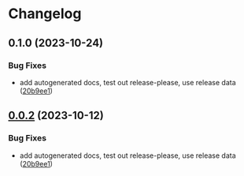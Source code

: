 # Changelog

## 0.1.0 (2023-10-24)


### Bug Fixes

* add autogenerated docs, test out release-please, use release data ([20b9ee1](https://github.com/renovate-bot/acarter-ims-_-terraform-github-rke2-download/commit/20b9ee1ca3964f14bdb06930cf6c9671564699ba))

## [0.0.2](https://github.com/rancher/terraform-github-rke2-download/compare/v0.0.1...v0.0.2) (2023-10-12)


### Bug Fixes

* add autogenerated docs, test out release-please, use release data ([20b9ee1](https://github.com/rancher/terraform-github-rke2-download/commit/20b9ee1ca3964f14bdb06930cf6c9671564699ba))
